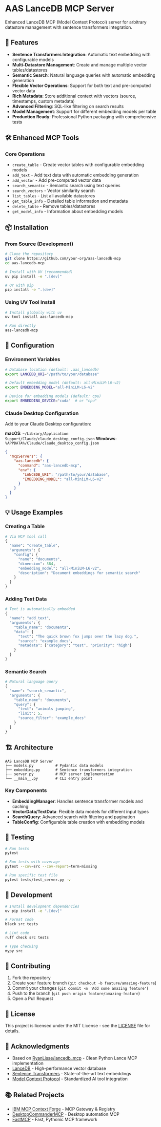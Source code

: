 # AAS LanceDB MCP Server

Enhanced LanceDB MCP (Model Context Protocol) server for arbitrary datastore management with sentence transformers integration.

## 🚀 Features

- **Sentence Transformers Integration**: Automatic text embedding with configurable models
- **Multi-Datastore Management**: Create and manage multiple vector tables/datastores  
- **Semantic Search**: Natural language queries with automatic embedding generation
- **Flexible Vector Operations**: Support for both text and pre-computed vector data
- **Rich Metadata**: Store additional context with vectors (source, timestamps, custom metadata)
- **Advanced Filtering**: SQL-like filtering on search results
- **Model Management**: Support for different embedding models per table
- **Production Ready**: Professional Python packaging with comprehensive tests

## 🛠️ Enhanced MCP Tools

### Core Operations
- `create_table` - Create vector tables with configurable embedding models
- `add_text` - Add text data with automatic embedding generation  
- `add_vector` - Add pre-computed vector data
- `search_semantic` - Semantic search using text queries
- `search_vectors` - Vector similarity search
- `list_tables` - List all available datastores
- `get_table_info` - Detailed table information and metadata
- `delete_table` - Remove tables/datastores
- `get_model_info` - Information about embedding models

## 📦 Installation

### From Source (Development)

```bash
# Clone the repository
git clone https://github.com/your-org/aas-lancedb-mcp
cd aas-lancedb-mcp

# Install with UV (recommended)
uv pip install -e ".[dev]"

# Or with pip
pip install -e ".[dev]"
```

### Using UV Tool Install

```bash
# Install globally with uv
uv tool install aas-lancedb-mcp

# Run directly
aas-lancedb-mcp
```

## 🔧 Configuration

### Environment Variables

```bash
# Database location (default: .aas_lancedb)
export LANCEDB_URI="/path/to/your/database"

# Default embedding model (default: all-MiniLM-L6-v2)
export EMBEDDING_MODEL="all-MiniLM-L6-v2"

# Device for embedding models (default: cpu)
export EMBEDDING_DEVICE="cuda"  # or "cpu"
```

### Claude Desktop Configuration

Add to your Claude Desktop configuration:

**macOS**: `~/Library/Application Support/Claude/claude_desktop_config.json`
**Windows**: `%APPDATA%/Claude/claude_desktop_config.json`

```json
{
  "mcpServers": {
    "aas-lancedb": {
      "command": "aas-lancedb-mcp",
      "env": {
        "LANCEDB_URI": "/path/to/your/database",
        "EMBEDDING_MODEL": "all-MiniLM-L6-v2"
      }
    }
  }
}
```

## 💡 Usage Examples

### Creating a Table

```python
# Via MCP tool call
{
  "name": "create_table",
  "arguments": {
    "config": {
      "name": "documents", 
      "dimension": 384,
      "embedding_model": "all-MiniLM-L6-v2",
      "description": "Document embeddings for semantic search"
    }
  }
}
```

### Adding Text Data

```python
# Text is automatically embedded
{
  "name": "add_text",
  "arguments": {
    "table_name": "documents",
    "data": {
      "text": "The quick brown fox jumps over the lazy dog.",
      "source": "example_docs",
      "metadata": {"category": "test", "priority": "high"}
    }
  }
}
```

### Semantic Search

```python
# Natural language query
{
  "name": "search_semantic", 
  "arguments": {
    "table_name": "documents",
    "query": {
      "text": "animals jumping",
      "limit": 5,
      "source_filter": "example_docs"
    }
  }
}
```

## 🏗️ Architecture

```
AAS LanceDB MCP Server
├── models.py          # Pydantic data models
├── embedding.py       # Sentence transformers integration  
├── server.py          # MCP server implementation
└── __main__.py        # CLI entry point
```

### Key Components

- **EmbeddingManager**: Handles sentence transformer models and caching
- **VectorData/TextData**: Flexible data models for different input types
- **SearchQuery**: Advanced search with filtering and pagination
- **TableConfig**: Configurable table creation with embedding models

## 🧪 Testing

```bash
# Run tests
pytest

# Run tests with coverage
pytest --cov=src --cov-report=term-missing

# Run specific test file
pytest tests/test_server.py -v
```

## 🚀 Development

```bash
# Install development dependencies
uv pip install -e ".[dev]"

# Format code
black src tests

# Lint code  
ruff check src tests

# Type checking
mypy src
```

## 🤝 Contributing

1. Fork the repository
2. Create your feature branch (`git checkout -b feature/amazing-feature`)
3. Commit your changes (`git commit -m 'Add some amazing feature'`)
4. Push to the branch (`git push origin feature/amazing-feature`)
5. Open a Pull Request

## 📄 License

This project is licensed under the MIT License - see the [LICENSE](LICENSE) file for details.

## 🙏 Acknowledgments

- Based on [RyanLisse/lancedb_mcp](https://github.com/RyanLisse/lancedb_mcp) - Clean Python Lance MCP implementation
- [LanceDB](https://lancedb.com/) - High-performance vector database
- [Sentence Transformers](https://huggingface.co/sentence-transformers) - State-of-the-art text embeddings
- [Model Context Protocol](https://modelcontextprotocol.io/) - Standardized AI tool integration

## 📚 Related Projects

- [IBM MCP Context Forge](https://github.com/IBM/mcp-context-forge) - MCP Gateway & Registry
- [DesktopCommanderMCP](https://github.com/wonderwhy-er/DesktopCommanderMCP) - Desktop automation MCP
- [FastMCP](https://github.com/jlowin/fastmcp) - Fast, Pythonic MCP framework